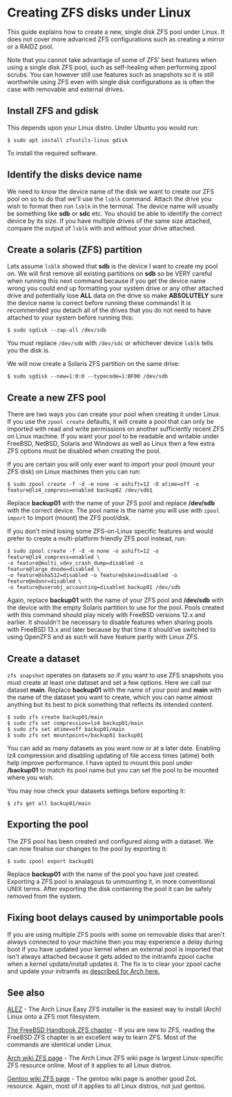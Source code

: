 Creating ZFS disks under Linux
==============================

This guide explains how to create a new, single disk ZFS pool under Linux. It does not cover more advanced ZFS configurations such as creating a mirror or a RAIDZ pool. 

Note that you cannot take advantage of some of ZFS' best features when using a single disk ZFS pool, such as self-healing when performing zpool scrubs. You can however still use features such as snapshots so it is still worthwhile using ZFS even with single disk configurations as is often the case with removable and external drives.

Install ZFS and gdisk
---------------------

This depends upon your Linux distro. Under Ubuntu you would run:

```
$ sudo apt install zfsutils-linux gdisk
```

To install the required software.

Identify the disks device name
------------------------------

We need to know the device name of the disk we want to create our ZFS pool on so to do that we'll use the `lsblk` command. Attach the drive you wish to format then run `lsblk` in the terminal. The device name will usually be something like **sdb** or **sdc** etc. You should be able to identify the correct device by its size. If you have multiple drives of the same size attached, compare the output of `lsblk` with and without your drive attached.

Create a solaris (ZFS) partition
--------------------------------

Lets assume `lsblk` showed that **sdb** is the device I want to create my pool on. We will first remove all existing partitions on **sdb** so be VERY careful when running this next command because if you get the device name wrong you could end up formatting your system drive or any other attached drive and potentially lose **ALL** data on the drive so make **ABSOLUTELY** sure the device name is correct before running these commands! It is recommended you detach all of the drives that you do not need to have attached to your system before running this:

```
$ sudo sgdisk --zap-all /dev/sdb
```

You must replace `/dev/sdb` with `/dev/sdc` or whichever device `lsblk` tells you the disk is. 

We will now create a Solaris ZFS partition on the same drive:

```
$ sudo sgdisk --new=1:0:0 --typecode=1:BF00 /dev/sdb
```

Create a new ZFS pool
---------------------

There are two ways you can create your pool when creating it under Linux. If you use the `zpool create` defaults, it will create a pool that can only be imported with read and write permissions on another sufficiently recent ZFS on Linux machine. If you want your pool to be readable and writable under FreeBSD, NetBSD, Solaris and Windows as well as Linux then a few extra ZFS options must be disabled when creating the pool.

If you are certain you will only ever want to import your pool (mount your ZFS disk) on Linux machines then you can run:

```
$ sudo zpool create -f -d -m none -o ashift=12 -O atime=off -o feature@lz4_compress=enabled backup02 /dev/sdb1
```

Replace **backup01** with the name of your ZFS pool and replace **/dev/sdb** with the correct device. The pool name is the name you will use with `zpool import` to import (mount) the ZFS pool/disk.

If you don't mind losing some ZFS-on-Linux specific features and would prefer to create a multi-platform friendly ZFS pool instead, run:

```
$ sudo zpool create -f -d -m none -o ashift=12 -o feature@lz4_compress=enabled \
-o feature@multi_vdev_crash_dump=disabled -o feature@large_dnode=disabled \
-o feature@sha512=disabled -o feature@skein=disabled -o feature@edonr=disabled \
-o feature@userobj_accounting=disabled backup01 /dev/sdb
```

Again, replace **backup01** with the name of your ZFS pool and **/dev/sdb** with the device with the empty Solaris partition to use for the pool. Pools created with this command should play nicely with FreeBSD versions 12.x and earlier. It shouldn't be necessary to disable features when sharing pools with FreeBSD 13.x and later because by that time it should've switched to using OpenZFS and as such will have feature parity with Linux ZFS.

Create a dataset
----------------

`zfs snapshot` operates on datasets so if you want to use ZFS snapshots you must create at least one dataset and set a few options. Here we call our dataset **main**. Replace **backup01** with the name of your pool and **main** with the name of the dataset you want to create, which you can name almost anything but its best to pick something that reflects its intended content.

```
$ sudo zfs create backup01/main
$ sudo zfs set compression=lz4 backup01/main
$ sudo zfs set atime=off backup01/main
$ sudo zfs set mountpoint=/backup01 backup01
```

You can add as many datasets as you want now or at a later date. Enabling lz4 compression and disabling updating of file access times (atime) both help improve performance. I have opted to mount this pool under **/backup01** to match its pool name but you can set the pool to be mounted where you wish.

You may now check your datasets settings before exporting it:

```
$ zfs get all backup01/main
```

Exporting the pool
------------------

The ZFS pool has been created and configured along with a dataset. We can now finalise our changes to the pool by exporting it:

```
$ sudo zpool export backup01
```

Replace **backup01** with the name of the pool you have just created. Exporting a ZFS pool is analagous to unmounting it, in more conventional UNIX terms. After exporting the disk containing the pool it can be safely removed from the system.

Fixing boot delays caused by unimportable pools
-----------------------------------------------

If you are using multiple ZFS pools with some on removable disks that aren't always connected to your machine then you may experience a delay during boot if you have updated your kernel when an external pool is imported that isn't always attached because it gets added to the initramfs zpool cache when a kernel update/install updates it. The fix is to clear your zpool cache and update your initramfs as [described for Arch here.](https://wiki.archlinux.org/index.php/ZFS#Fix_slow_boot_caused_by_failed_import_of_unavailable_pools_in_the_initramfs_zpool.cache)

See also
--------

[ALEZ](https://github.com/danboid/ALEZ) - The Arch Linux Easy ZFS installer is the easiest way to install (Arch) Linux onto a ZFS root filesystem.

[The FreeBSD Handbook ZFS chapter](https://www.freebsd.org/doc/handbook/zfs.html) - If you are new to ZFS, reading the FreeBSD ZFS chapter is an excellent way to learn ZFS. Most of the commands are identical under Linux.

[Arch wiki ZFS page](https://wiki.archlinux.org/index.php/ZFS) - The Arch Linux ZFS wiki page is largest Linux-specific ZFS resource online. Most of it applies to all Linux distros.

[Gentoo wiki ZFS page](https://wiki.gentoo.org/wiki/ZFS) - The gentoo wiki page is another good ZoL resource. Again, most of it applies to all Linux distros, not just gentoo.

